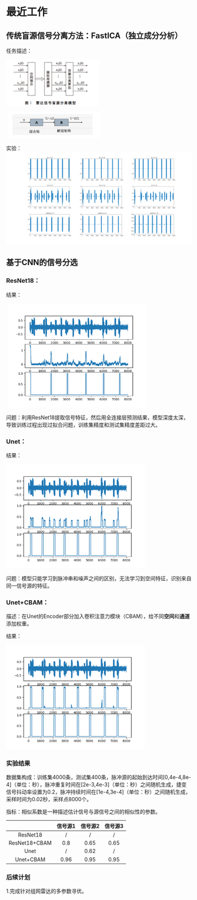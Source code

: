 # 最近工作

## 传统盲源信号分离方法：FastICA（独立成分分析）

任务描述：

<img src="1.png" width="50%">

​                                                                        <img src="2.png" width="50%">

 实验：
  <img src="3.png" width="100%">  

## 基于CNN的信号分选

### ResNet18：

结果：

​                                                   <img src="4.png" width="75%">

问题：利用ResNet18提取信号特征，然后用全连接层预测结果，模型深度太深，导致训练过程出现过拟合问题，训练集精度和测试集精度差距过大。

### Unet：

结果：

<img src="5.png" width="75%">

问题：模型只能学习到脉冲串和噪声之间的区别，无法学习到空间特征，识别来自同一信号源的特征。

### Unet+CBAM：

描述：在Unet的Encoder部分加入卷积注意力模块（CBAM），给不同**空间**和**通道**添加权重。

结果：

<img src="6.png" width="75%">

### 实验结果

数据集构成：训练集4000条，测试集400条，脉冲源的起始到达时间[0,4e-4,8e-4]（单位：秒），脉冲重复时间在[2e-3,4e-3]（单位：秒）之间随机生成，捷变信号抖动率设置为0.2，脉冲持续时间在[1e-4,3e-4]（单位：秒）之间随机生成，采样时间为0.02秒，采样点8000个。

指标：相似系数是一种描述估计信号与源信号之间的相似性的参数。

|        | 信号源1 |信号源2|信号源3|
| :----: | :------: |:------:|:------:|
| ResNet18 | / |/|/|
| ResNet18+CBAM | 0.8 |0.65|0.65|
| Unet | / |0.62|/|
| Unet+CBAM | 0.96 |0.95|0.95|

### 后续计划

1.完成针对组网雷达的多参数寻优。

